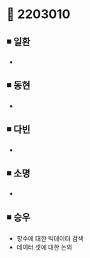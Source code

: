# 📌 2203010

## ◾ 일환

- 



## ◾ 동현
- 




## ◾ 다빈

- 



## ◾ 소명

- 



## ◾ 승우

- 향수에 대한 빅데이터 검색
- 데이터 셋에 대한 논의
